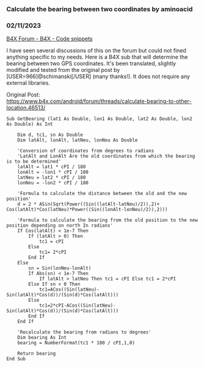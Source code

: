 ###  Calculate the bearing between two coordinates by aminoacid
### 02/11/2023
[B4X Forum - B4X - Code snippets](https://www.b4x.com/android/forum/threads/146074/)

I have seen several discussions of this on the forum but could not fined anything specific to my needs. Here is a B4X sub that will determine the bearing between two GPS coordinates. It's been translated, slightly modified and tested from the original post by [USER=966]@schimanski[/USER] (many thanks!). It does not require any external libraries.  
  
Original Post:  
<https://www.b4x.com/android/forum/threads/calculate-bearing-to-other-location.46513/>  
  
   

```B4X
Sub GetBearing (lat1 As Double, lon1 As Double, lat2 As Double, lon2 As Double) As Int  
  
    Dim d, tc1, sn As Double  
    Dim latAlt, lonAlt, latNeu, lonNeu As Double  
   
    'Conversion of coordinates from degrees to radians  
    'LatAlt and LonAlt Are the old coordinates from which the bearing is to be determined'  
    latAlt = lat1 * cPI / 180  
    lonAlt = -lon1 * cPI / 180  
    latNeu = lat2 * cPI / 180  
    lonNeu = -lon2 * cPI / 180  
   
    'Formula to calculate the distance between the old and the new position'  
    d = 2 * ASin(Sqrt(Power((Sin((latAlt-latNeu)/2)),2)+ Cos(latAlt)*Cos(latNeu)*Power((Sin((lonAlt-lonNeu)/2)),2)))  
   
    'Formula to calculate the bearing from the old position to the new position depending on north In radians'  
    If Cos(latAlt) < 1e-7 Then  
        If (latAlt > 0) Then  
            tc1 = cPI  
        Else  
            tc1= 2*cPI  
        End If  
    Else  
        sn = Sin(lonNeu-lonAlt)  
        If Abs(sn) < 1e-7 Then  
            If latAlt > latNeu Then tc1 = cPI Else tc1 = 2*cPI  
        Else If sn < 0 Then  
            tc1=ACos((Sin(latNeu)-Sin(latAlt)*Cos(d))/(Sin(d)*Cos(latAlt)))  
        Else  
            tc1=2*cPI-ACos((Sin(latNeu)-Sin(latAlt)*Cos(d))/(Sin(d)*Cos(latAlt)))  
        End If  
    End If  
   
    'Recalculate the bearing from radians to degrees'  
    Dim bearing As Int  
    bearing = NumberFormat(tc1 * 180 / cPI,1,0)  
   
    Return bearing  
End Sub
```